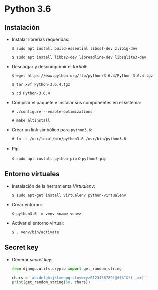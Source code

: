 # Python 3.6

## Instalación

- Instalar librerías requeridas:

  `$ sudo apt install build-essential libssl-dev zlib1g-dev`

  `$ sudo apt install libbz2-dev libreadline-dev libsqlite3-dev`

- Descargar y descomprimir el _tarball_:

  `$ wget https://www.python.org/ftp/python/3.6.4/Python-3.6.4.tgz`

  `$ tar xvf Python-3.6.4.tgz`

  `$ cd Python-3.6.4`

- Compilar el paquete e instalar sus componentes en el sistema:

  `# ./configure --enable-optimizations`

  `# make altinstall`

- Crear un link simbólico para `python3.6`:

  `# ln -s /usr/local/bin/python3.6 /usr/bin/python3.6`

- Pip

  `$ sudo apt install python-pip` o `python3-pip`

## Entorno virtuales

- Instalación de la herramienta _Virtualenv_:

  `$ sudo apt-get install virtualenv python-virtualenv`

- Crear entorno:

  `$ python3.6 -m venv <name-venv>`

- Activar el entorno virtual:

  `$ . venv/bin/activate`

## Secret key

- Generar _secret key_:

  ```python
  from django.utils.crypto import get_random_string

  chars = 'abcdefghijklmnopqrstuvwxyz0123456789!@#$%^&*(-_=+)'
  print(get_random_string(50, chars))
  ```
